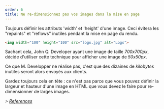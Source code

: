 ```yaml
---
order: 6
title: Ne re-dimensionnez pas vos images dans la mise en page
---
```


Toujours définir les attributs 'width' et 'height' d'une image. Ceci évitera les "repaints" et "reflows" inutiles pendant la mise en page du rendu.

```html
<img width="100" height="100" src="logo.jpg" alt="Logo">
```

Sachant cela, John Q. Developer ayant une image de taille *700x700px*, décide d'utiliser cette technique pour afficher une image de *50x50px*.

Ce que M. Developper ne réalise pas, c'est que des dizaines de *kilobytes* inutiles seront alors envoyés aux clients.

Gardez toujours cela en tête : ce n'est pas parce que vous pouvez définir la largeur et hauteur d'une image en HTML que vous devez le faire pour re-dimensionner de larges images.

*> [References](https://github.com/zenorocha/browser-diet/wiki/References#dont-rescale-images-in-markup)*